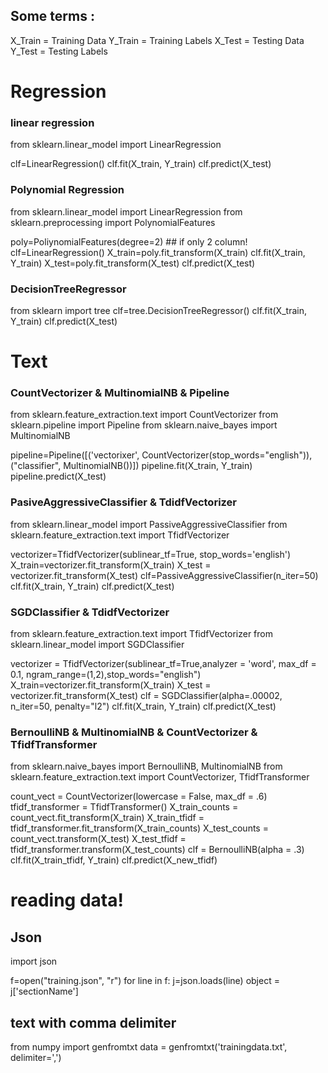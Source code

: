 ## Some terms :

X_Train = Training Data
Y_Train = Training Labels
X_Test = Testing Data
Y_Test = Testing Labels

# Regression

### linear regression 

from sklearn.linear_model import LinearRegression

clf=LinearRegression()
clf.fit(X_train, Y_train)
clf.predict(X_test)


### Polynomial Regression

from sklearn.linear_model import LinearRegression
from sklearn.preprocessing import PolynomialFeatures

poly=PoliynomialFeatures(degree=2) ## if only 2 column!
clf=LinearRegression()
X_train=poly.fit_transform(X_train)
clf.fit(X_train, Y_train)
X_test=poly.fit_transform(X_test)
clf.predict(X_test)

### DecisionTreeRegressor

from sklearn import tree
clf=tree.DecisionTreeRegressor()
clf.fit(X_train, Y_train)
clf.predict(X_test)


# Text

### CountVectorizer & MultinomialNB & Pipeline

from sklearn.feature_extraction.text import CountVectorizer
from sklearn.pipeline import Pipeline
from sklearn.naive_bayes import MultinomialNB

pipeline=Pipeline([('vectorixer', CountVectorizer(stop_words="english")), ("classifier", MultinomialNB())])
pipeline.fit(X_train, Y_train)
pipeline.predict(X_test)


### PasiveAggressiveClassifier & TdidfVectorizer

from sklearn.linear_model import PassiveAggressiveClassifier
from sklearn.feature_extraction.text import TfidfVectorizer

vectorizer=TfidfVectorizer(sublinear_tf=True, stop_words='english')
X_train=vectorizer.fit_transform(X_train)
X_test = vectorizer.fit_transform(X_test)
clf=PassiveAggressiveClassifier(n_iter=50)
clf.fit(X_train, Y_train)
clf.predict(X_test)

### SGDClassifier & TdidfVectorizer

from sklearn.feature_extraction.text import TfidfVectorizer
from sklearn.linear_model import SGDClassifier

vectorizer = TfidfVectorizer(sublinear_tf=True,analyzer = 'word', max_df = 0.1, ngram_range=(1,2),stop_words="english")
X_train=vectorizer.fit_transform(X_train)
X_test = vectorizer.fit_transform(X_test)
clf = SGDClassifier(alpha=.00002, n_iter=50, penalty="l2")
clf.fit(X_train, Y_train)
clf.predict(X_test)

### BernoulliNB & MultinomialNB & CountVectorizer & TfidfTransformer

from sklearn.naive_bayes import BernoulliNB, MultinomialNB
from sklearn.feature_extraction.text import CountVectorizer, TfidfTransformer

count_vect = CountVectorizer(lowercase = False, max_df = .6)
tfidf_transformer = TfidfTransformer()
X_train_counts = count_vect.fit_transform(X_train)
X_train_tfidf = tfidf_transformer.fit_transform(X_train_counts)
X_test_counts = count_vect.transform(X_test)
X_test_tfidf = tfidf_transformer.transform(X_test_counts)
clf = BernoulliNB(alpha = .3)
clf.fit(X_train_tfidf, Y_train)
clf.predict(X_new_tfidf)


# reading data!

## Json
import json

f=open("training.json", "r")
for line in f:
	j=json.loads(line)
	object = j['sectionName']


## text with comma delimiter

from numpy import genfromtxt
data = genfromtxt('trainingdata.txt', delimiter=',')